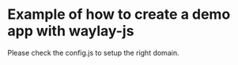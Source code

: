 # Example of how to create a demo app with waylay-js

Please check the config.js to setup the right domain.